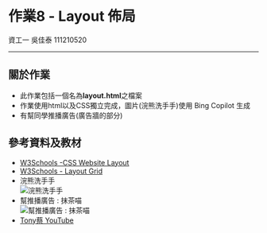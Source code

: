 # 作業8 - Layout 佈局
資工一 吳佳泰 111210520

---
## 關於作業

* 此作業包括一個名為**layout.html**之檔案
* 作業使用html以及CSS獨立完成，圖片(浣熊洗手手)使用 Bing Copilot 生成
* 有幫同學推播廣告(廣告牆的部分)

## 參考資料及教材

* [W3Schools -CSS Website Layout](https://www.w3schools.com/css/css_website_layout.asp)
* [W3Schools - Layout Grid](https://www.w3schools.com/css/tryit.asp?filename=trycss_website_layout_grid2)
* 浣熊洗手手  
![](https://th.bing.com/th/id/OIG4.wD7lzB1EfVJaUc7nMET8?pid=ImgGn "浣熊洗手手")
* 幫推播廣告 : 抹茶喵  
![](https://th.bing.com/th/id/OIG2.d3lGl3NDhZUbbyWcdmNq?pid=ImgGn "幫推播廣告 : 抹茶喵")
* [Tony蔡 YouTube](https://www.youtube.com/@tonytomtody)